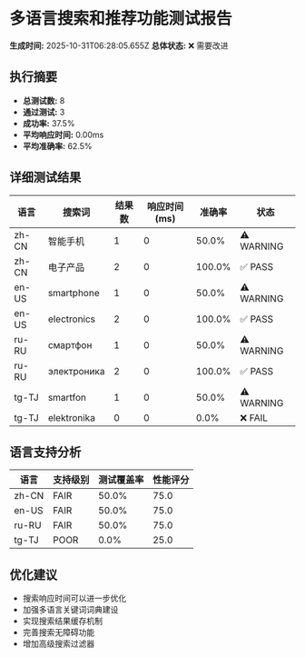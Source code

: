 # 多语言搜索和推荐功能测试报告

**生成时间:** 2025-10-31T06:28:05.655Z
**总体状态:** ❌ 需要改进

## 执行摘要

- **总测试数:** 8
- **通过测试:** 3
- **成功率:** 37.5%
- **平均响应时间:** 0.00ms
- **平均准确率:** 62.5%

## 详细测试结果

| 语言 | 搜索词 | 结果数 | 响应时间(ms) | 准确率 | 状态 |
|------|--------|--------|-------------|--------|------|
| zh-CN | 智能手机 | 1 | 0 | 50.0% | ⚠️ WARNING |
| zh-CN | 电子产品 | 2 | 0 | 100.0% | ✅ PASS |
| en-US | smartphone | 1 | 0 | 50.0% | ⚠️ WARNING |
| en-US | electronics | 2 | 0 | 100.0% | ✅ PASS |
| ru-RU | смартфон | 1 | 0 | 50.0% | ⚠️ WARNING |
| ru-RU | электроника | 2 | 0 | 100.0% | ✅ PASS |
| tg-TJ | smartfon | 1 | 0 | 50.0% | ⚠️ WARNING |
| tg-TJ | elektronika | 0 | 0 | 0.0% | ❌ FAIL |

## 语言支持分析

| 语言 | 支持级别 | 测试覆盖率 | 性能评分 |
|------|----------|------------|----------|
| zh-CN | FAIR | 50.0% | 75.0 |
| en-US | FAIR | 50.0% | 75.0 |
| ru-RU | FAIR | 50.0% | 75.0 |
| tg-TJ | POOR | 0.0% | 25.0 |

## 优化建议

- 搜索响应时间可以进一步优化
- 加强多语言关键词词典建设
- 实现搜索结果缓存机制
- 完善搜索无障碍功能
- 增加高级搜索过滤器
